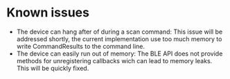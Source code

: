 # Known issues

- The device can hang after of during a scan command: This issue will be addressed shortly, the current implementation use too much memory to write CommandResults to the command line.
- The device can easily run out of memory: The BLE API does not provide methods for unregistering callbacks wich can lead to memory leaks. This will be quickly fixed.